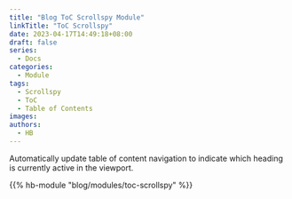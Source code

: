 ```yaml
---
title: "Blog ToC Scrollspy Module"
linkTitle: "ToC Scrollspy"
date: 2023-04-17T14:49:18+08:00
draft: false
series:
  - Docs
categories:
  - Module
tags:
  - Scrollspy
  - ToC
  - Table of Contents
images:
authors:
  - HB
---
```


Automatically update table of content navigation to indicate which heading is currently active in the viewport.

<!--more-->

{{% hb-module "blog/modules/toc-scrollspy" %}}
